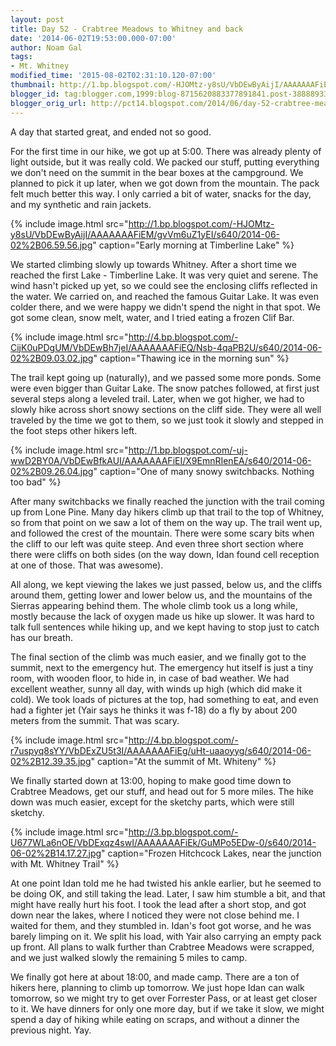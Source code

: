 ```yaml
---
layout: post
title: Day 52 - Crabtree Meadows to Whitney and back
date: '2014-06-02T19:53:00.000-07:00'
author: Noam Gal
tags:
- Mt. Whitney
modified_time: '2015-08-02T02:31:10.120-07:00'
thumbnail: http://1.bp.blogspot.com/-HJOMtz-y8sU/VbDEwByAijI/AAAAAAAFiEM/gvVm6uZ1yEI/s72-c/2014-06-02%2B06.59.56.jpg
blogger_id: tag:blogger.com,1999:blog-8715620883377891841.post-3888893304281854677
blogger_orig_url: http://pct14.blogspot.com/2014/06/day-52-crabtree-meadows-to-whitney-and.html
---
```


A day that started great, and ended not so good.

For the first time in our hike, we got up at 5:00. There was already plenty of light outside, but it was really cold. We packed our stuff, putting everything we don't need on the summit in the bear boxes at the campground. We planned to pick it up later, when we got down from the mountain. The pack felt much better this way. I only carried a bit of water, snacks for the day, and my synthetic and rain jackets.

{% include image.html src="http://1.bp.blogspot.com/-HJOMtz-y8sU/VbDEwByAijI/AAAAAAAFiEM/gvVm6uZ1yEI/s640/2014-06-02%2B06.59.56.jpg" caption="Early morning at Timberline Lake" %}

We started climbing slowly up towards Whitney. After a short time we reached the first Lake - Timberline Lake. It was very quiet and serene. The wind hasn't picked up yet, so we could see the enclosing cliffs reflected in the water. We carried on, and reached the famous Guitar Lake. It was even colder there, and we were happy we didn't spend the night in that spot. We got some clean, snow melt, water, and I tried eating a frozen Clif Bar.

{% include image.html src="http://4.bp.blogspot.com/-CijK0uPDgUM/VbDEwBh7jeI/AAAAAAAFiEQ/Nsb-4qaPB2U/s640/2014-06-02%2B09.03.02.jpg" caption="Thawing ice in the morning sun" %}

The trail kept going up (naturally), and we passed some more ponds. Some were even bigger than Guitar Lake. The snow patches followed, at first just several steps along a leveled trail. Later, when we got higher, we had to slowly hike across short snowy sections on the cliff side. They were all well traveled by the time we got to them, so we
 just took it slowly and stepped in the foot steps other hikers left.

{% include image.html src="http://1.bp.blogspot.com/-uj-wwD2BY0A/VbDEwBfkAUI/AAAAAAAFiEI/X9EmnRIenEA/s640/2014-06-02%2B09.26.04.jpg" caption="One of many snowy switchbacks. Nothing too bad" %}

After many switchbacks we finally reached the junction with the trail coming up from Lone Pine. Many day hikers climb up that trail to the top of Whitney, so from that point on we saw a lot of them on the way up. The trail went up, and followed the crest of the mountain. There were some scary bits when the cliff to our left was quite steep. And even three short section where there were cliffs on both sides (on the way down, Idan found cell reception at one of those. That was awesome).

All along, we kept viewing the lakes we just passed, below us, and the cliffs around them, getting lower and lower below us, and the mountains of the Sierras appearing behind them. The whole climb took us a long while, mostly because the lack of oxygen made us hike up slower. It was hard to talk full sentences while hiking up, and we kept having to stop just to catch has our breath.

The final section of the climb was much easier, and we finally got to the summit, next to the emergency hut. The emergency hut itself is just a tiny room, with wooden floor, to hide in, in case of bad weather. We had excellent weather, sunny all day, with winds up high (which did make it cold). We took loads of pictures at the top, had something to eat, and even had a fighter jet (Yair says he thinks it was f-18) do a fly by about 200 meters from the summit. That was scary.

{% include image.html src="http://4.bp.blogspot.com/-r7uspyq8sYY/VbDExZU5t3I/AAAAAAAFiEg/uHt-uaaoyyg/s640/2014-06-02%2B12.39.35.jpg" caption="At the summit of Mt. Whiteny" %}

We finally started down at 13:00, hoping to make good time down to Crabtree Meadows, get our stuff, and head out for 5 more miles. The hike down was much easier, except for the sketchy parts, which were still sketchy.

{% include image.html src="http://3.bp.blogspot.com/-U677WLa6nOE/VbDExqz4swI/AAAAAAAFiEk/GuMPo5EDw-0/s640/2014-06-02%2B14.17.27.jpg" caption="Frozen Hitchcock Lakes, near the junction with Mt. Whitney Trail" %}

At one point Idan told me he had twisted his ankle earlier, but he seemed to be doing OK, and still taking the lead. Later, I saw him stumble a bit, and that might have really hurt his foot. I took the lead after a short stop, and got down near the lakes, where I noticed they were not close behind me. I waited for them, and they stumbled in. Idan's foot got worse, and he was barely limping on it. We split his load, with Yair also carrying an empty pack up front. All plans to walk further than Crabtree Meadows were scrapped, and we just walked slowly the remaining 5 miles to camp.

We finally got here at about 18:00, and made camp. There are a ton of hikers here, planning to climb up tomorrow. We just hope Idan can walk tomorrow, so we might try to get over Forrester Pass, or at least get closer to it. We have dinners for only one more day, but if we take it slow, we might spend a day of hiking while
 eating on scraps, and without a dinner the previous night. Yay.
